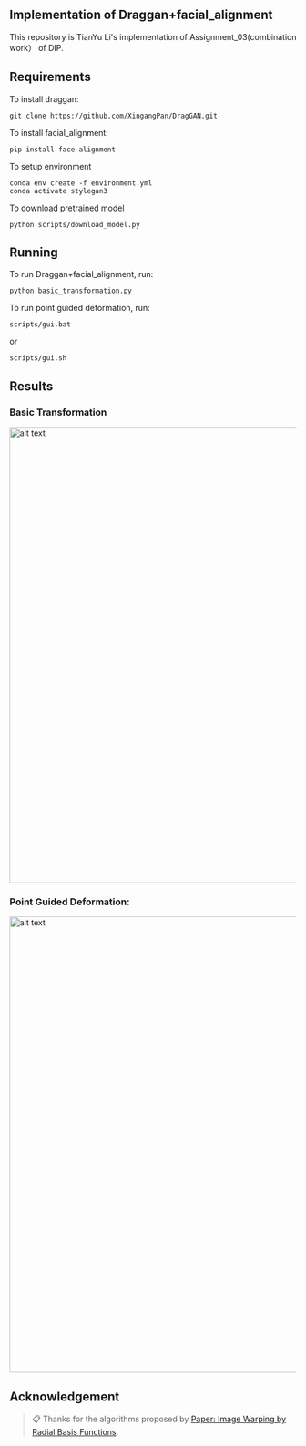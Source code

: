 
## Implementation of Draggan+facial_alignment

This repository is TianYu Li's implementation of Assignment_03(combination work） of DIP. 

## Requirements

To install draggan:

```setup
git clone https://github.com/XingangPan/DragGAN.git
```

To install facial_alignment:

```setup
pip install face-alignment
```

To setup environment

```setup
conda env create -f environment.yml
conda activate stylegan3
```

To download pretrained model

```setup
python scripts/download_model.py
```

## Running

To run Draggan+facial_alignment, run:

```basic
python basic_transformation.py
```

To run point guided deformation, run:

```point
scripts/gui.bat
```

or

```point
scripts/gui.sh
```

## Results
### Basic Transformation
<img src="basic_transformation.gif" alt="alt text" width="800">

### Point Guided Deformation:
<img src="point_guided_deformation.gif" alt="alt text" width="800">

## Acknowledgement

>📋 Thanks for the algorithms proposed by [Paper: Image Warping by Radial Basis Functions](https://www.sci.utah.edu/~gerig/CS6640-F2010/Project3/Arad-1995.pdf).

